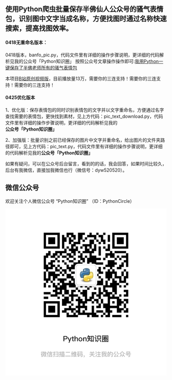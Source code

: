 ## 使用Python爬虫批量保存半佛仙人公众号的骚气表情包，识别图中文字当成名称，方便找图时通过名称快速搜索，提高找图效率。

#### 0418无重命名版本：
0418版本，banfo_pic.py，代码文件里有详细的操作步骤说明，更详细的代码解析见我的公众号「Python知识圈」
按照公众号文章操作操作即可:[我用Python一键保存了半佛老师所有的骚气表情包
](https://mp.weixin.qq.com/s/fVDwNdVDZo_0q6jAMWCGAA)

本项目[B站原创视频版](https://www.bilibili.com/video/BV1Vz41187Rt)，目前播放量13万，需要你的三连支持！需要你的三连支持！需要你的三连支持！

#### 0425优化版本
1、优化版：保存表情包的同时识别表情包的文字并以文字重命名，方便通过名字查找需要的表情包，更快找到素材，见上方代码：pic_text_download.py，代码文件里有详细的操作步骤说明，更详细的代码解析见我的**公众号「Python知识圈」**

2、加强版：批量识别之前已经保存的图片中文字并重命名，给出图片的文件夹路径即可，见上方代码：pic_text.py，代码文件里有详细的操作步骤说明，更详细的代码解析见我的**公众号「Python知识圈」**

如果有疑问，可以在公众号后台留言，看到的的话，我会回答，如果时间比较久，后台有我微信，直接加我微信也行（微信号：dyw520520）。

## 微信公众号
欢迎关注个人微信公众号 “Python知识圈” （ID：PythonCircle）

![公众号](https://github.com/Brucepk/pk.github.io/blob/master/gzh.jpg)


